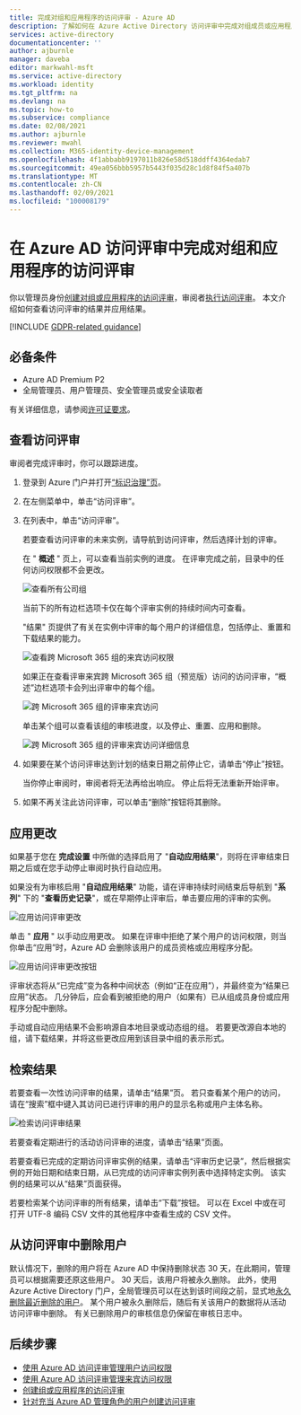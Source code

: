 ```yaml
---
title: 完成对组和应用程序的访问评审 - Azure AD
description: 了解如何在 Azure Active Directory 访问评审中完成对组成员或应用程序访问的访问评审。
services: active-directory
documentationcenter: ''
author: ajburnle
manager: daveba
editor: markwahl-msft
ms.service: active-directory
ms.workload: identity
ms.tgt_pltfrm: na
ms.devlang: na
ms.topic: how-to
ms.subservice: compliance
ms.date: 02/08/2021
ms.author: ajburnle
ms.reviewer: mwahl
ms.collection: M365-identity-device-management
ms.openlocfilehash: 4f1abbabb9197011b826e58d518ddff4364edab7
ms.sourcegitcommit: 49ea056bbb5957b5443f035d28c1d8f84f5a407b
ms.translationtype: MT
ms.contentlocale: zh-CN
ms.lasthandoff: 02/09/2021
ms.locfileid: "100008179"
---
```

# <a name="complete-an-access-review-of-groups-and-applications-in-azure-ad-access-reviews"></a>在 Azure AD 访问评审中完成对组和应用程序的访问评审

你以管理员身份[创建对组或应用程序的访问评审](create-access-review.md)，审阅者[执行访问评审](perform-access-review.md)。 本文介绍如何查看访问评审的结果并应用结果。

[!INCLUDE [GDPR-related guidance](../../../includes/gdpr-intro-sentence.md)]

## <a name="prerequisites"></a>必备条件

- Azure AD Premium P2
- 全局管理员、用户管理员、安全管理员或安全读取者

有关详细信息，请参阅[许可证要求](access-reviews-overview.md#license-requirements)。

## <a name="view-an-access-review"></a>查看访问评审

审阅者完成评审时，你可以跟踪进度。

1. 登录到 Azure 门户并打开[“标识治理”页](https://portal.azure.com/#blade/Microsoft_AAD_ERM/DashboardBlade/)。

1. 在左侧菜单中，单击“访问评审”。 

1. 在列表中，单击“访问评审”。

    若要查看访问评审的未来实例，请导航到访问评审，然后选择计划的评审。

    在 " **概述** " 页上，可以查看当前实例的进度。 在评审完成之前，目录中的任何访问权限都不会更改。

     ![查看所有公司组](./media/complete-access-review/all-company-group.png)

    当前下的所有边栏选项卡仅在每个评审实例的持续时间内可查看。 

    "结果" 页提供了有关在实例中评审的每个用户的详细信息，包括停止、重置和下载结果的能力。

    ![查看跨 Microsoft 365 组的来宾访问权限](./media/complete-access-review/all-company-group-results.png)


    如果正在查看评审来宾跨 Microsoft 365 组（预览版）访问的访问评审，“概述”边栏选项卡会列出评审中的每个组。 
   
    ![跨 Microsoft 365 组的评审来宾访问](./media/complete-access-review/review-guest-access-across-365-groups.png)

    单击某个组可以查看该组的审核进度，以及停止、重置、应用和删除。

   ![跨 Microsoft 365 组的评审来宾访问详细信息](./media/complete-access-review/progress-group-review.png)

1. 如果要在某个访问评审达到计划的结束日期之前停止它，请单击“停止”按钮。

    当你停止审阅时，审阅者将无法再给出响应。 停止后将无法重新开始评审。

1. 如果不再关注此访问评审，可以单击“删除”按钮将其删除。

## <a name="apply-the-changes"></a>应用更改

如果基于您在 **完成设置** 中所做的选择启用了 "**自动应用结果**"，则将在评审结束日期之后或在您手动停止审阅时执行自动应用。

如果没有为审核启用 "**自动应用结果**" 功能，请在评审持续时间结束后导航到 "**系列**" 下的 "**查看历史记录**"，或在早期停止评审后，单击要应用的评审的实例。

![应用访问评审更改](./media/complete-access-review/apply-changes.png)

单击 " **应用** " 以手动应用更改。 如果在评审中拒绝了某个用户的访问权限，则当你单击“应用”时，Azure AD 会删除该用户的成员资格或应用程序分配。

![应用访问评审更改按钮](./media/complete-access-review/apply-changes-button.png)


评审状态将从“已完成”变为各种中间状态（例如“正在应用”），并最终变为“结果已应用”状态。 几分钟后，应会看到被拒绝的用户（如果有）已从组成员身份或应用程序分配中删除。

手动或自动应用结果不会影响源自本地目录或动态组的组。 若要更改源自本地的组，请下载结果，并将这些更改应用到该目录中组的表示形式。

## <a name="retrieve-the-results"></a>检索结果

若要查看一次性访问评审的结果，请单击“结果”页。 若只查看某个用户的访问，请在“搜索”框中键入其访问已进行评审的用户的显示名称或用户主体名称。

![检索访问评审结果](./media/complete-access-review/retrieve-results.png) 

若要查看定期进行的活动访问评审的进度，请单击“结果”页面。

若要查看已完成的定期访问评审实例的结果，请单击“评审历史记录”，然后根据实例的开始日期和结束日期，从已完成的访问评审实例列表中选择特定实例。 该实例的结果可以从“结果”页面获得。

若要检索某个访问评审的所有结果，请单击“下载”按钮。 可以在 Excel 中或在可打开 UTF-8 编码 CSV 文件的其他程序中查看生成的 CSV 文件。

## <a name="remove-users-from-an-access-review"></a>从访问评审中删除用户

 默认情况下，删除的用户将在 Azure AD 中保持删除状态 30 天，在此期间，管理员可以根据需要还原这些用户。  30 天后，该用户将被永久删除。  此外，使用 Azure Active Directory 门户，全局管理员可以在达到该时间段之前，显式地[永久删除最近删除的用户](../fundamentals/active-directory-users-restore.md)。  某个用户被永久删除后，随后有关该用户的数据将从活动访问评审中删除。  有关已删除用户的审核信息仍保留在审核日志中。

## <a name="next-steps"></a>后续步骤

- [使用 Azure AD 访问评审管理用户访问权限](manage-user-access-with-access-reviews.md)
- [使用 Azure AD 访问评审管理来宾访问权限](manage-guest-access-with-access-reviews.md)
- [创建组或应用程序的访问评审](create-access-review.md)
- [针对充当 Azure AD 管理角色的用户创建访问评审](../privileged-identity-management/pim-how-to-start-security-review.md)
